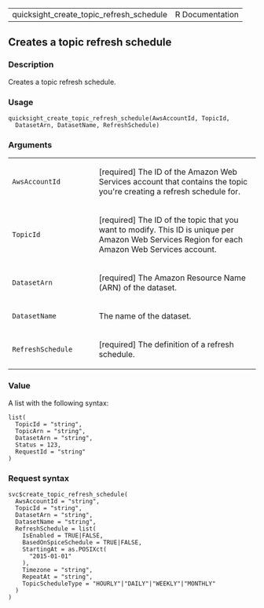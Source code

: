 <table style="width: 100%;">
<tbody>
<tr class="odd">
<td>quicksight_create_topic_refresh_schedule</td>
<td style="text-align: right;">R Documentation</td>
</tr>
</tbody>
</table>

## Creates a topic refresh schedule

### Description

Creates a topic refresh schedule.

### Usage

    quicksight_create_topic_refresh_schedule(AwsAccountId, TopicId,
      DatasetArn, DatasetName, RefreshSchedule)

### Arguments

<table>
<colgroup>
<col style="width: 35%" />
<col style="width: 65%" />
</colgroup>
<tbody>
<tr class="odd">
<td><code
id="quicksight_create_topic_refresh_schedule_:_AwsAccountId">AwsAccountId</code></td>
<td><p>[required] The ID of the Amazon Web Services account that
contains the topic you're creating a refresh schedule for.</p></td>
</tr>
<tr class="even">
<td><code
id="quicksight_create_topic_refresh_schedule_:_TopicId">TopicId</code></td>
<td><p>[required] The ID of the topic that you want to modify. This ID
is unique per Amazon Web Services Region for each Amazon Web Services
account.</p></td>
</tr>
<tr class="odd">
<td><code
id="quicksight_create_topic_refresh_schedule_:_DatasetArn">DatasetArn</code></td>
<td><p>[required] The Amazon Resource Name (ARN) of the
dataset.</p></td>
</tr>
<tr class="even">
<td><code
id="quicksight_create_topic_refresh_schedule_:_DatasetName">DatasetName</code></td>
<td><p>The name of the dataset.</p></td>
</tr>
<tr class="odd">
<td><code
id="quicksight_create_topic_refresh_schedule_:_RefreshSchedule">RefreshSchedule</code></td>
<td><p>[required] The definition of a refresh schedule.</p></td>
</tr>
</tbody>
</table>

### Value

A list with the following syntax:

    list(
      TopicId = "string",
      TopicArn = "string",
      DatasetArn = "string",
      Status = 123,
      RequestId = "string"
    )

### Request syntax

    svc$create_topic_refresh_schedule(
      AwsAccountId = "string",
      TopicId = "string",
      DatasetArn = "string",
      DatasetName = "string",
      RefreshSchedule = list(
        IsEnabled = TRUE|FALSE,
        BasedOnSpiceSchedule = TRUE|FALSE,
        StartingAt = as.POSIXct(
          "2015-01-01"
        ),
        Timezone = "string",
        RepeatAt = "string",
        TopicScheduleType = "HOURLY"|"DAILY"|"WEEKLY"|"MONTHLY"
      )
    )
